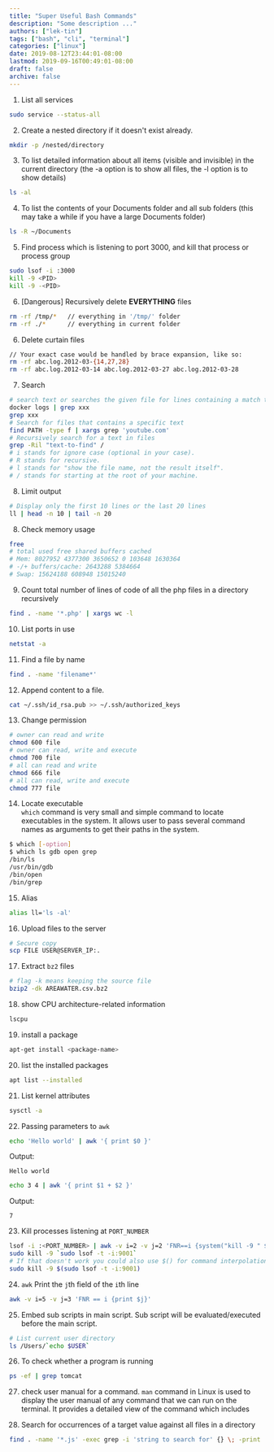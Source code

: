 ```yaml
---
title: "Super Useful Bash Commands"
description: "Some description ..."
authors: ["lek-tin"]
tags: ["bash", "cli", "terminal"]
categories: ["linux"]
date: 2019-08-12T23:44:01-08:00
lastmod: 2019-09-16T00:49:01-08:00
draft: false
archive: false
---
```

1. List all services
```bash
sudo service --status-all
```

2. Create a nested directory if it doesn't exist already.
```bash
mkdir -p /nested/directory
```

3. To list detailed information about all items (visible and invisible) in the current directory (the -a option is to show all files, the -l option is to show details)
```bash
ls -al
```

4. To list the contents of your Documents folder and all sub folders (this may take a while if you have a large Documents folder)
```bash
ls -R ~/Documents
```

5. Find process which is listening to port 3000, and kill that process or process group
```bash
sudo lsof -i :3000
kill -9 <PID>
kill -9 -<PID>
```

6. [Dangerous] Recursively delete **EVERYTHING** files
```bash
rm -rf /tmp/*   // everything in '/tmp/' folder
rm -rf ./*      // everything in current folder
```

6. Delete curtain files
```bash
// Your exact case would be handled by brace expansion, like so:
rm -rf abc.log.2012-03-{14,27,28}
rm -rf abc.log.2012-03-14 abc.log.2012-03-27 abc.log.2012-03-28
```

7. Search
```bash
# search text or searches the given file for lines containing a match to the given strings or words.
docker logs | grep xxx
grep xxx
# Search for files that contains a specific text
find PATH -type f | xargs grep 'youtube.com'
# Recursively search for a text in files
grep -Ril "text-to-find" /
# i stands for ignore case (optional in your case).
# R stands for recursive.
# l stands for "show the file name, not the result itself".
# / stands for starting at the root of your machine.
``` 

8. Limit output
```bash
# Display only the first 10 lines or the last 20 lines
ll | head -n 10 | tail -n 20
```

8. Check memory usage
```bash
free
# total used free shared buffers cached
# Mem: 8027952 4377300 3650652 0 103648 1630364
# -/+ buffers/cache: 2643288 5384664
# Swap: 15624188 608948 15015240
```

9. Count total number of lines of code of all the php files in a directory recursively
```bash
find . -name '*.php' | xargs wc -l
```

10. List ports in use
```bash
netstat -a
```

11. Find a file by name
```bash
find . -name 'filename*'
```
12. Append content to a file.
```bash
cat ~/.ssh/id_rsa.pub >> ~/.ssh/authorized_keys
```
13. Change permission
```bash
# owner can read and write
chmod 600 file
# owner can read, write and execute
chmod 700 file
# all can read and write
chmod 666 file
# all can read, write and execute
chmod 777 file
```
14. Locate executable  
`which` command is very small and simple command to locate executables in the system. It allows user to pass several command names as arguments to get their paths in the system.
```bash
$ which [-option]
$ which ls gdb open grep
/bin/ls
/usr/bin/gdb
/bin/open
/bin/grep
```
15. Alias
```bash
alias ll='ls -al'
```
16. Upload files to the server
```bash
# Secure copy
scp FILE USER@SERVER_IP:.
```
17. Extract `bz2` files
```bash
# flag -k means keeping the source file
bzip2 -dk AREAWATER.csv.bz2
```
18. show CPU architecture-related information
```bash
lscpu
```
19. install a package
```bash
apt-get install <package-name>
```
20. list the installed packages
```bash
apt list --installed
```
21. List kernel attributes
```bash
sysctl -a
```
22. Passing parameters to `awk`
```bash
echo 'Hello world' | awk '{ print $0 }'
```
Output:
```
Hello world
```
```bash
echo 3 4 | awk '{ print $1 + $2 }'
```
Output:
```
7
```
23. Kill processes listening at `PORT_NUMBER`
```bash
lsof -i :<PORT_NUMBER> | awk -v i=2 -v j=2 'FNR==i {system("kill -9 " $2)}'
sudo kill -9 `sudo lsof -t -i:9001`
# If that doesn't work you could also use $() for command interpolation:
sudo kill -9 $(sudo lsof -t -i:9001)
```
24. `awk` Print the `j`th field of the `i`th line
```bash
awk -v i=5 -v j=3 'FNR == i {print $j}'
```
25. Embed sub scripts in main script. Sub script will be evaluated/executed before the main script.
```bash
# List current user directory
ls /Users/`echo $USER`
```
26. To check whether a program is running
```bash
ps -ef | grep tomcat
```

27. check user manual for a command. `man` command in Linux is used to display the user manual of any command that we can run on the terminal. It provides a detailed view of the command which includes

28. Search for occurrences of a target value against all files in a directory
```bash
find . -name '*.js' -exec grep -i 'string to search for' {} \; -print
```